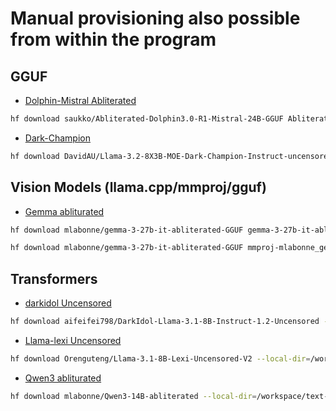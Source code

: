 # Manual provisioning also possible from within the program

## GGUF

- [Dolphin-Mistral Abliterated](https://huggingface.co/saukko/Abliterated-Dolphin3.0-R1-Mistral-24B-GGUF)

```bash
hf download saukko/Abliterated-Dolphin3.0-R1-Mistral-24B-GGUF Abliterated-Dolphin3.0-R1-Mistral-24B-Q8_0.gguf --local-dir=/workspace/text-generation-webui/user_data/models/
```

- [Dark-Champion](https://huggingface.co/DavidAU/Llama-3.2-8X3B-MOE-Dark-Champion-Instruct-uncensored-abliterated-18.4B-GGUF)

```bash
hf download DavidAU/Llama-3.2-8X3B-MOE-Dark-Champion-Instruct-uncensored-abliterated-18.4B-GGUF L3.2-8X3B-MOE-Dark-Champion-Inst-18.4B-uncen-ablit_D_AU-Q8_0.gguf --local-dir=/workspace/text-generation-webui/user_data/models/
```

## Vision Models (llama.cpp/mmproj/gguf)

- [Gemma abliturated](https://huggingface.co/mlabonne/gemma-3-27b-it-abliterated-GGUF)

```bash
hf download mlabonne/gemma-3-27b-it-abliterated-GGUF gemma-3-27b-it-abliterated.q8_0.gguf --local-dir=/workspace/text-generation-webui/user_data/models/

hf download mlabonne/gemma-3-27b-it-abliterated-GGUF mmproj-mlabonne_gemma-3-27b-it-abliterated-f16.gguf --local-dir=/workspace/text-generation-webui/user_data/mmproj/
```

## Transformers

- [darkidol Uncensored](https://huggingface.co/aifeifei798/DarkIdol-Llama-3.1-8B-Instruct-1.2-Uncensored)

```bash
hf download aifeifei798/DarkIdol-Llama-3.1-8B-Instruct-1.2-Uncensored --local-dir=/workspace/text-generation-webui/user_data/models/darkidol
```

- [Llama-lexi Uncensored](https://huggingface.co/Orenguteng/Llama-3.1-8B-Lexi-Uncensored-V2)

```bash
hf download Orenguteng/Llama-3.1-8B-Lexi-Uncensored-V2 --local-dir=/workspace/text-generation-webui/user_data/models/llama-lexi
```

- [Qwen3 abliturated](https://huggingface.co/mlabonne/Qwen3-14B-abliterated)

```bash
hf download mlabonne/Qwen3-14B-abliterated --local-dir=/workspace/text-generation-webui/user_data/models/qwen3)
```



